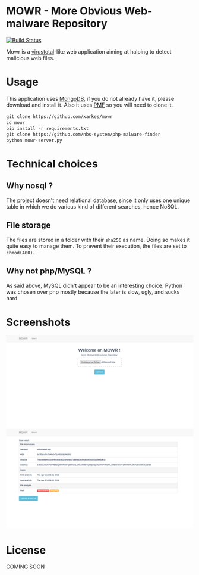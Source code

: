 # MOWR - More Obvious Web-malware Repository
[![Build Status](https://travis-ci.com/xarkes/mowr.svg?token=9Xzgra6ppqzjTnDcac9B&branch=master)](https://travis-ci.com/xarkes/mowr/)

Mowr is a [virustotal]( https://www.virustotal.com/ )-like web application aiming at halping to detect malicious web files.

# Usage
This application uses [MongoDB]( https://www.mongodb.org/ ), if you do not already have it, please download and install it.
Also it uses [PMF](https://github.com/nbs-system/php-malware-finder) so you will need to clone it.
```
git clone https://github.com/xarkes/mowr
cd mowr
pip install -r requirements.txt
git clone https://github.com/nbs-system/php-malware-finder
python mowr-server.py
```

# Technical choices
## Why nosql ?
The project doesn't need relational database, since it only uses one unique table in which we do various kind of different searches, hence NoSQL.

## File storage
The files are stored in a folder with their `sha256` as name. Doing so makes it quite easy to manage them. To prevent their execution, the files are set to `chmod(400)`.

## Why not php/MySQL ?
As said above, MySQL didn't appear to be an interesting choice. Python was chosen over php mostly because the later is slow, ugly, and sucks hard.

# Screenshots
![Index page](/docs/index.png?raw=true "Index page")
![Analysis page](/docs/analysis.png?raw=true "Analysis page")

# License
COMING SOON
